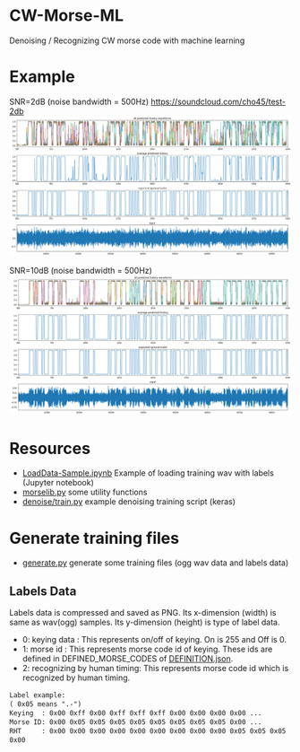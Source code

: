# CW-Morse-ML
Denoising / Recognizing CW morse code with machine learning

# Example

SNR=2dB (noise bandwidth = 500Hz) https://soundcloud.com/cho45/test-2db
![denoising sample](./docs/denoise.png)

SNR=10dB (noise bandwidth = 500Hz)
![denoising sample](./docs/denoise-10dB.png)

# Resources

 * [LoadData-Sample.ipynb](./LoadData-Sample.ipynb) Example of loading training wav with labels (Jupyter notebook)
 * [morselib.py](./morselib.py) some utility functions
 * [denoise/train.py](./denoise/train.py) example denoising training script (keras)

# Generate training files

 * [generate.py](./generate.py) generate some training files (ogg wav data and labels data)
 
## Labels Data

Labels data is compressed and saved as PNG. Its x-dimension (width) is same as wav(ogg) samples. Its y-dimension (height) is type of label data.

 * 0: keying data : This represents on/off of keying. On is 255 and Off is 0.
 * 1: morse id : This represents morse code id of keying. These ids are defined in DEFINED_MORSE_CODES of [DEFINITION.json](./DEFINITION.json).
 * 2: recognizing by human timing: This represents morse code id which is recognized by human timing. 

```
Label example:
( 0x05 means ".-")
Keying  : 0x00 0xff 0x00 0xff 0xff 0xff 0x00 0x00 0x00 0x00 ...
Morse ID: 0x00 0x05 0x05 0x05 0x05 0x05 0x05 0x05 0x05 0x00 ...
RHT     : 0x00 0x00 0x00 0x00 0x00 0x00 0x00 0x00 0x00 0x05 0x05 0x05 0x00
```
